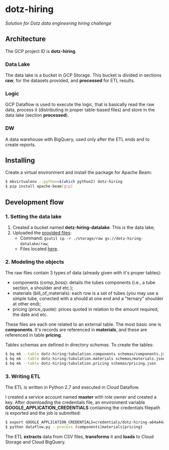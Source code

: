 # dotz-hiring

*Solution for Dotz data engineering hiring challenge*


## Architecture

The GCP project ID is **dotz-hiring**.

### Data Lake

The data lake is a bucket in GCP Storage. This bucket is divided in sections **raw**, for the datasets provided, and **processed** for ETL results.

### Logic

GCP Dataflow is used to execute the logic, that is basically read the raw data, process it (distributing in proper table-based files) and store in the data lake (section **processed**).

### DW

A data warehouse with BigQuery, used only after the ETL ends and to create reports.


## Installing

Create a virtual environment and install the package for Apache Beam:

```bash
$ mkvirtualenv --python=$(which python2) dotz-hiring
$ pip install apache-beam[gcp]
```


## Development flow

### 1. Setting the data lake

1. Created a bucket named **dotz-hiring-datalake**. This is the data lake;
2. Uploaded the [provided files](./storage/raw):
    - Command: `gsutil cp -r ./storage/raw gs://dotz-hiring-datalake/raw`;
    - Files located [here](https://console.cloud.google.com/storage/browser/dotz-hiring-datalake/raw).


### 2. Modeling the objects

The raw files contain 3 types of data (already given with it's proper tables):

- components (comp_boss): details the tubes components (i.e., a tube section, a shoulder and etc.);
- materials (bill_of_materials): each row is a set of tubes (you may use a simple tube, conected with a should at one end and a "ternary" shoulder at other end);
- pricing (price_quote): prices quoted in relation to the amount required, the date and etc.

These files are each one related to an external table. The most basic one is **components**. It's records are referenced in **materials**, and these are referenced in table **pricing**.

Tables schemas are defined in directory *schemas*. To create the tables:

```bash
$ bq mk --table dotz-hiring:tubulation.components schemas/components.json
$ bq mk --table dotz-hiring:tubulation.materials schemas/materials.json
$ bq mk --table dotz-hiring:tubulation.pricing schemas/pricing.json
```


### 3. Writing ETL

The ETL is written in Python 2.7 and executed in Cloud Dataflow.

I created a service account named **master** with role owner and created a key. After downloading the credentials file, an environment variable **GOOGLE_APPLICATION_CREDENTIALS** containing the credentials filepath is exported and the job is submitted:

```bash
$ export GOOGLE_APPLICATION_CREDENTIALS=credentials/dotz-hiring-a64a44a8ad2b.json
$ python dataflow.py --process (components|materials|pricing)
```

The ETL **extracts** data from CSV files, **transforms** it and **loads** to Cloud Storage and Cloud BigQuery.
